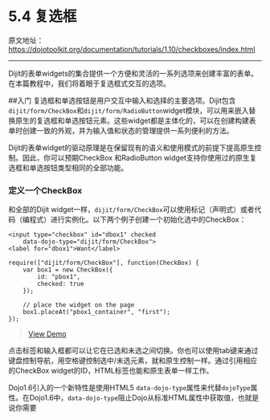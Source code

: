 # 5.4 复选框

原文地址：https://dojotoolkit.org/documentation/tutorials/1.10/checkboxes/index.html

----------

Dijit的表单widgets的集合提供一个方便和灵活的一系列选项来创建丰富的表单。在本篇教程中，我们将着眼于复选框式交互的选项。

##入门
复选框和单选按钮是用户交互中输入和选择的主要选项。Dijit包含`dijit/form/CheckBox`和`dijit/form/RadioButton`widget模块，可以用来嵌入替换原生的复选框和单选按钮元素。这些widget都是主体化的，可以在创建构建表单时创建一致的外观，并为输入值和状态的管理提供一系列便利的方法。

Dijit的表单widget的驱动原理是在保留现有的语义和使用模式的前提下提高原生控制。因此，你可以预期CheckBox 和RadioButton widget支持你使用过的原生复选框和单选按钮类型相同的全部功能。

### 定义一个CheckBox
和全部的Dijit widget一样，`dijit/form/CheckBox`可以使用标记（声明式）或者代码（编程式）进行实例化。以下两个例子创建一个初始化选中的CheckBox：

```
<input type="checkbox" id="dbox1" checked
    data-dojo-type="dijit/form/CheckBox">
<label for="dbox1">Want</label>
```

```
require(["dijit/form/CheckBox"], function(CheckBox) {
    var box1 = new CheckBox({
        id: "pbox1",
        checked: true
    });

    // place the widget on the page
    box1.placeAt("pbox1_container", "first");
});
```
>[View Demo](https://dojotoolkit.org/documentation/tutorials/1.10/checkboxes/demo/CheckBox.html)

点击标签和输入框都可以让它在已选和未选之间切换。你也可以使用tab键来通过键盘控制导航，用空格键控制选中/未选元素，就和原生控制一样。通过引用相应的CheckBox widget的ID，HTML标签也能和原生表单一样工作。

Dojo1.6引入的一个新特性是使用HTML5 `data-dojo-type`属性来代替`dojoType`属性。在Dojo1.6中，`data-dojo-type`阻止Dojo从标准HTML属性中获取值，也就是说你需要